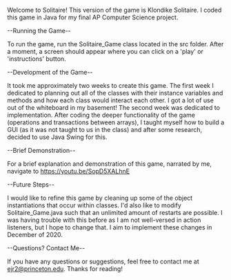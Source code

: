 Welcome to Solitaire! This version of the game is Klondike Solitaire. I coded this game in Java for my final AP
Computer Science project.

--Running the Game--

To run the game, run the Solitaire_Game class located in the src folder. After a moment, a screen should appear where
you can click on a 'play' or 'instructions' button.

--Development of the Game--

It took me approximately two weeks to create this game. The first week I dedicated to planning out all of the classes
with their instance variables and methods and how each class would interact each other. I got a lot of use out of the
whiteboard in my basement!
The second week was dedicated to implementation. After coding the deeper functionality of the game (operations and
transactions between arrays), I taught myself how to build a GUI (as it was not taught to us in the class) and after
some research, decided to use Java Swing for this.

--Brief Demonstration--

For a brief explanation and demonstration of this game, narrated by me, navigate to https://youtu.be/SopD5XALhnE

--Future Steps--

I would like to refine this game by cleaning up some of the object instantiations that occur within classes. I'd also
like to modify Solitaire_Game.java such that an unlimited amount of restarts are possible. I was having trouble with
this before as I am not well-versed in action listeners, but I hope to change that. I aim to implement these changes
in December of 2020.

--Questions? Contact Me--

If you have any questions or suggestions, feel free to contact me at ejr2@princeton.edu. Thanks for reading!

